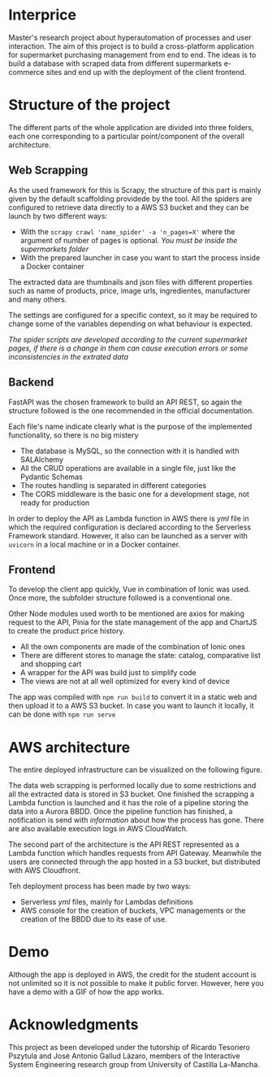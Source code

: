 # Interprice
Master's research project about hyperautomation of processes and user interaction. The aim of this project is to build a cross-platform application for supermarket purchasing management from end to end. The ideas is to build a database with scraped data from different supermarkets e-commerce sites and end up with the deployment of the client frontend.

# Structure of the project
The different parts of the whole application are divided into three folders, each one corresponding to a particular point/component of the overall architecture.

## Web Scrapping

As the used framework for this is Scrapy, the structure of this part is mainly given by the default scaffolding providede by the tool.
All the spiders are configured to retrieve data directly to a AWS S3 bucket and they can be launch by two different ways:

  - With the `scrapy crawl 'name_spider' -a 'n_pages=X'` where the argument of number of pages is optional. *You must be inside the supermarkets folder*
  - With the prepared launcher in case you want to start the process inside a Docker container

The extracted data are thumbnails and json files with different properties such as name of products, price, image urls, ingredientes, manufacturer and many others.

The settings are configured for a specific context, so it may be required to change some of the variables depending on what behaviour is expected.

*The spider scripts are developed according to the current supermarket pages, if there is a change in them can cause execution errors or some inconsistencies in the extrated data*

## Backend

FastAPI was the chosen framework to build an API REST, so again the structure followed is the one recommended in the official documentation.

Each file's name indicate clearly what is the purpose of the implemented functionality, so there is no big mistery

  - The database is MySQL, so the connection with it is handled with SALAlchemy
  - All the CRUD operations are available in a single file, just like the Pydantic Schemas
  - The routes handling is separated in different categories
  - The CORS middleware is the basic one for a development stage, not ready for production
  
In order to deploy the API as Lambda function in AWS there is *yml* file in which the required configuration is declared according to the Serverless Framework standard. However, it also can be launched as a server with `uvicorn` in a local machine or in a Docker container.

## Frontend

To develop the client app quickly, Vue in combination of Ionic was used. Once more, the subfolder structure followed is a conventional one. 

Other Node modules used worth to be mentioned are axios for making request to the API, Pinia for the state management of the app and ChartJS to create the product price history.

  - All the own components are made of the combination of Ionic ones
  - There are different stores to manage the state: catalog, comparative list and shopping cart
  - A wrapper for the API was build just to simplify code
  - The views are not at all well optimized for every kind of device

The app was compiled with `npm run build` to convert it in a static web and then upload it to a AWS S3 bucket. In case you want to launch it locally, it can be done with `npm run serve`

# AWS architecture

The entire deployed infrastructure can be visualized on the following figure.

The data web scrapping is performed locally due to some restrictions and all the extracted data is stored in S3 bucket. One finished the scrapping a Lambda function is launched and it has the role of a pipeline storing the data into a Aurora BBDD. Once the pipeline function has finished, a notification is send with *information* about how the process has gone. There are also available execution logs in AWS CloudWatch. 

The second part of the architecture is the API REST represented as a Lambda function which handles requests from API Gateway. Meanwhile the users are connected through the app hosted in a S3 bucket, but distributed with AWS Cloudfront.

Teh deployment process has been made by two ways:
  - Serverless *yml* files, mainly for Lambdas definitions
  - AWS console for the creation of buckets, VPC managements or the creation of the BBDD due to its ease of use.

# Demo

Although the app is deployed in AWS, the credit for the student account is not unlimited so it is not possible to make it public forver. However, here you have a demo with a GIF of how the app works.


# Acknowledgments
This project as been developed under the tutorship of Ricardo Tesoriero Pszytula and José Antonio Gallud Lázaro, members of the Interactive System Engineering research group from University of Castilla La-Mancha.


